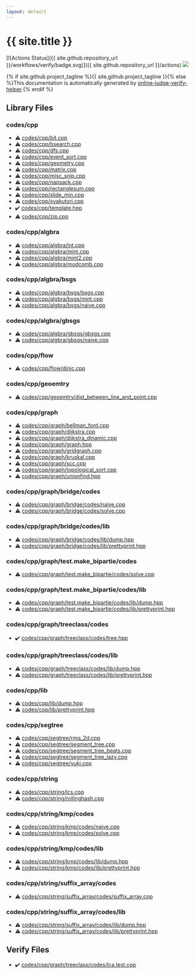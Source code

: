 ```yaml
---
layout: default
---
```


<!-- mathjax config similar to math.stackexchange -->
<script type="text/javascript" async
  src="https://cdnjs.cloudflare.com/ajax/libs/mathjax/2.7.5/MathJax.js?config=TeX-MML-AM_CHTML">
</script>
<script type="text/x-mathjax-config">
  MathJax.Hub.Config({
    TeX: { equationNumbers: { autoNumber: "AMS" }},
    tex2jax: {
      inlineMath: [ ['$','$'] ],
      processEscapes: true
    },
    "HTML-CSS": { matchFontHeight: false },
    displayAlign: "left",
    displayIndent: "2em"
  });
</script>

<script type="text/javascript" src="https://cdnjs.cloudflare.com/ajax/libs/jquery/3.4.1/jquery.min.js"></script>
<script src="https://cdn.jsdelivr.net/npm/jquery-balloon-js@1.1.2/jquery.balloon.min.js" integrity="sha256-ZEYs9VrgAeNuPvs15E39OsyOJaIkXEEt10fzxJ20+2I=" crossorigin="anonymous"></script>
<script type="text/javascript" src="assets/js/copy-button.js"></script>
<link rel="stylesheet" href="assets/css/copy-button.css" />


# {{ site.title }}

[![Actions Status]({{ site.github.repository_url }}/workflows/verify/badge.svg)]({{ site.github.repository_url }}/actions)
<a href="{{ site.github.repository_url }}"><img src="https://img.shields.io/github/last-commit/{{ site.github.owner_name }}/{{ site.github.repository_name }}" /></a>

{% if site.github.project_tagline %}{{ site.github.project_tagline }}{% else %}This documentation is automatically generated by <a href="https://github.com/kmyk/online-judge-verify-helper">online-judge-verify-helper</a>.{% endif %}

## Library Files

<div id="7c19064045d3d46a80d9dc742b659ff9"></div>

### codes/cpp

* :warning: <a href="library/codes/cpp/bit.cpp.html">codes/cpp/bit.cpp</a>
* :warning: <a href="library/codes/cpp/bsearch.cpp.html">codes/cpp/bsearch.cpp</a>
* :warning: <a href="library/codes/cpp/dfs.cpp.html">codes/cpp/dfs.cpp</a>
* :warning: <a href="library/codes/cpp/event_sort.cpp.html">codes/cpp/event_sort.cpp</a>
* :warning: <a href="library/codes/cpp/geometry.cpp.html">codes/cpp/geometry.cpp</a>
* :warning: <a href="library/codes/cpp/matrix.cpp.html">codes/cpp/matrix.cpp</a>
* :warning: <a href="library/codes/cpp/misc_snip.cpp.html">codes/cpp/misc_snip.cpp</a>
* :warning: <a href="library/codes/cpp/napsack.cpp.html">codes/cpp/napsack.cpp</a>
* :warning: <a href="library/codes/cpp/rectanglesum.cpp.html">codes/cpp/rectanglesum.cpp</a>
* :warning: <a href="library/codes/cpp/slide_min.cpp.html">codes/cpp/slide_min.cpp</a>
* :warning: <a href="library/codes/cpp/syakutori.cpp.html">codes/cpp/syakutori.cpp</a>
* :heavy_check_mark: <a href="library/codes/cpp/template.hpp.html">codes/cpp/template.hpp</a>
* :warning: <a href="library/codes/cpp/zip.cpp.html">codes/cpp/zip.cpp</a>


<div id="23a23c125caf8741d8c92b2934bce27d"></div>

### codes/cpp/algbra

* :warning: <a href="library/codes/cpp/algbra/int.cpp.html">codes/cpp/algbra/int.cpp</a>
* :warning: <a href="library/codes/cpp/algbra/mint.cpp.html">codes/cpp/algbra/mint.cpp</a>
* :warning: <a href="library/codes/cpp/algbra/mint2.cpp.html">codes/cpp/algbra/mint2.cpp</a>
* :warning: <a href="library/codes/cpp/algbra/modcomb.cpp.html">codes/cpp/algbra/modcomb.cpp</a>


<div id="2470d604da78346d1e94e45c40afd4da"></div>

### codes/cpp/algbra/bsgs

* :warning: <a href="library/codes/cpp/algbra/bsgs/bsgs.cpp.html">codes/cpp/algbra/bsgs/bsgs.cpp</a>
* :warning: <a href="library/codes/cpp/algbra/bsgs/mint.cpp.html">codes/cpp/algbra/bsgs/mint.cpp</a>
* :warning: <a href="library/codes/cpp/algbra/bsgs/naive.cpp.html">codes/cpp/algbra/bsgs/naive.cpp</a>


<div id="a382c5aa57c02c07c602af23a411d288"></div>

### codes/cpp/algbra/gbsgs

* :warning: <a href="library/codes/cpp/algbra/gbsgs/gbsgs.cpp.html">codes/cpp/algbra/gbsgs/gbsgs.cpp</a>
* :warning: <a href="library/codes/cpp/algbra/gbsgs/naive.cpp.html">codes/cpp/algbra/gbsgs/naive.cpp</a>


<div id="682f2e9a44f3ba26447e5aba3266306e"></div>

### codes/cpp/flow

* :warning: <a href="library/codes/cpp/flow/dinic.cpp.html">codes/cpp/flow/dinic.cpp</a>


<div id="8616042c429b9b7b0fd5371a59ae7751"></div>

### codes/cpp/geoemtry

* :warning: <a href="library/codes/cpp/geoemtry/dist_between_line_and_point.cpp.html">codes/cpp/geoemtry/dist_between_line_and_point.cpp</a>


<div id="3ec2d728d77befc78f832b5911706770"></div>

### codes/cpp/graph

* :warning: <a href="library/codes/cpp/graph/bellman_ford.cpp.html">codes/cpp/graph/bellman_ford.cpp</a>
* :warning: <a href="library/codes/cpp/graph/dijkstra.cpp.html">codes/cpp/graph/dijkstra.cpp</a>
* :warning: <a href="library/codes/cpp/graph/dijkstra_dinamic.cpp.html">codes/cpp/graph/dijkstra_dinamic.cpp</a>
* :warning: <a href="library/codes/cpp/graph/graph.hpp.html">codes/cpp/graph/graph.hpp</a>
* :warning: <a href="library/codes/cpp/graph/gridgraph.cpp.html">codes/cpp/graph/gridgraph.cpp</a>
* :warning: <a href="library/codes/cpp/graph/kruskal.cpp.html">codes/cpp/graph/kruskal.cpp</a>
* :warning: <a href="library/codes/cpp/graph/scc.cpp.html">codes/cpp/graph/scc.cpp</a>
* :warning: <a href="library/codes/cpp/graph/topological_sort.cpp.html">codes/cpp/graph/topological_sort.cpp</a>
* :warning: <a href="library/codes/cpp/graph/unionfind.hpp.html">codes/cpp/graph/unionfind.hpp</a>


<div id="91e3da44bc37bdbe9b2970197862792c"></div>

### codes/cpp/graph/bridge/codes

* :warning: <a href="library/codes/cpp/graph/bridge/codes/naive.cpp.html">codes/cpp/graph/bridge/codes/naive.cpp</a>
* :warning: <a href="library/codes/cpp/graph/bridge/codes/solve.cpp.html">codes/cpp/graph/bridge/codes/solve.cpp</a>


<div id="76ee9c000de924e92ba4b4a280c17a9c"></div>

### codes/cpp/graph/bridge/codes/lib

* :warning: <a href="library/codes/cpp/graph/bridge/codes/lib/dump.hpp.html">codes/cpp/graph/bridge/codes/lib/dump.hpp</a>
* :warning: <a href="library/codes/cpp/graph/bridge/codes/lib/prettyprint.hpp.html">codes/cpp/graph/bridge/codes/lib/prettyprint.hpp</a>


<div id="6dd0511cf921e627379fb6f893780804"></div>

### codes/cpp/graph/test.make_bipartie/codes

* :warning: <a href="library/codes/cpp/graph/test.make_bipartie/codes/solve.cpp.html">codes/cpp/graph/test.make_bipartie/codes/solve.cpp</a>


<div id="05e630bf6b690e05538ed012efeb88b1"></div>

### codes/cpp/graph/test.make_bipartie/codes/lib

* :warning: <a href="library/codes/cpp/graph/test.make_bipartie/codes/lib/dump.hpp.html">codes/cpp/graph/test.make_bipartie/codes/lib/dump.hpp</a>
* :warning: <a href="library/codes/cpp/graph/test.make_bipartie/codes/lib/prettyprint.hpp.html">codes/cpp/graph/test.make_bipartie/codes/lib/prettyprint.hpp</a>


<div id="54dcc55c2c64fd1eb0de496df8f72752"></div>

### codes/cpp/graph/treeclass/codes

* :heavy_check_mark: <a href="library/codes/cpp/graph/treeclass/codes/tree.hpp.html">codes/cpp/graph/treeclass/codes/tree.hpp</a>


<div id="8d3e9a1606d563c0566c7398efddddee"></div>

### codes/cpp/graph/treeclass/codes/lib

* :warning: <a href="library/codes/cpp/graph/treeclass/codes/lib/dump.hpp.html">codes/cpp/graph/treeclass/codes/lib/dump.hpp</a>
* :warning: <a href="library/codes/cpp/graph/treeclass/codes/lib/prettyprint.hpp.html">codes/cpp/graph/treeclass/codes/lib/prettyprint.hpp</a>


<div id="314f4a5acb6377bb87245f1fddbe86fc"></div>

### codes/cpp/lib

* :warning: <a href="library/codes/cpp/lib/dump.hpp.html">codes/cpp/lib/dump.hpp</a>
* :warning: <a href="library/codes/cpp/lib/prettyprint.hpp.html">codes/cpp/lib/prettyprint.hpp</a>


<div id="be3aa2b43feda595aa89da363e1e6700"></div>

### codes/cpp/segtree

* :warning: <a href="library/codes/cpp/segtree/rmq_2d.cpp.html">codes/cpp/segtree/rmq_2d.cpp</a>
* :warning: <a href="library/codes/cpp/segtree/segment_tree.cpp.html">codes/cpp/segtree/segment_tree.cpp</a>
* :warning: <a href="library/codes/cpp/segtree/segment_tree_beats.cpp.html">codes/cpp/segtree/segment_tree_beats.cpp</a>
* :warning: <a href="library/codes/cpp/segtree/segment_tree_lazy.cpp.html">codes/cpp/segtree/segment_tree_lazy.cpp</a>
* :warning: <a href="library/codes/cpp/segtree/yuki.cpp.html">codes/cpp/segtree/yuki.cpp</a>


<div id="f42fe2b40278a2240b94f3b23e9cd7ad"></div>

### codes/cpp/string

* :warning: <a href="library/codes/cpp/string/lcs.cpp.html">codes/cpp/string/lcs.cpp</a>
* :warning: <a href="library/codes/cpp/string/rollinghash.cpp.html">codes/cpp/string/rollinghash.cpp</a>


<div id="1d22c759e427a6019ba914310d3a3f1b"></div>

### codes/cpp/string/kmp/codes

* :warning: <a href="library/codes/cpp/string/kmp/codes/naive.cpp.html">codes/cpp/string/kmp/codes/naive.cpp</a>
* :warning: <a href="library/codes/cpp/string/kmp/codes/solve.cpp.html">codes/cpp/string/kmp/codes/solve.cpp</a>


<div id="ffac6151008d9135d3b6985021cb255e"></div>

### codes/cpp/string/kmp/codes/lib

* :warning: <a href="library/codes/cpp/string/kmp/codes/lib/dump.hpp.html">codes/cpp/string/kmp/codes/lib/dump.hpp</a>
* :warning: <a href="library/codes/cpp/string/kmp/codes/lib/prettyprint.hpp.html">codes/cpp/string/kmp/codes/lib/prettyprint.hpp</a>


<div id="319ca7f5ba57e96381c85edf1b8dc54b"></div>

### codes/cpp/string/suffix_array/codes

* :warning: <a href="library/codes/cpp/string/suffix_array/codes/suffix_array.cpp.html">codes/cpp/string/suffix_array/codes/suffix_array.cpp</a>


<div id="899eb88961293b9de4633ef66032385e"></div>

### codes/cpp/string/suffix_array/codes/lib

* :warning: <a href="library/codes/cpp/string/suffix_array/codes/lib/dump.hpp.html">codes/cpp/string/suffix_array/codes/lib/dump.hpp</a>
* :warning: <a href="library/codes/cpp/string/suffix_array/codes/lib/prettyprint.hpp.html">codes/cpp/string/suffix_array/codes/lib/prettyprint.hpp</a>


## Verify Files

* :heavy_check_mark: <a href="verify/codes/cpp/graph/treeclass/codes/lca.test.cpp.html">codes/cpp/graph/treeclass/codes/lca.test.cpp</a>


